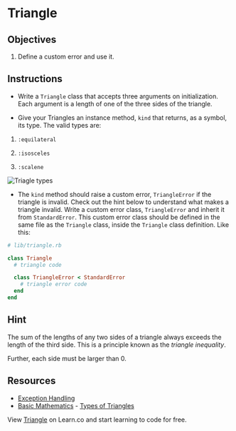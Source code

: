 # Triangle

## Objectives

1.  Define a custom error and use it.

## Instructions

- Write a `Triangle` class that accepts three arguments on initialization. Each
  argument is a length of one of the three sides of the triangle.

- Give your Triangles an instance method, `kind` that returns, as a symbol, its
  type. The valid types are:

1.  `:equilateral`

2.  `:isosceles`

3.  `:scalene`

![Triagle types](https://curriculum-content.s3.amazonaws.com/module-1/ruby-metaprogramming/triangle-classification-lab/Image_141_MathematicalTriangles.png)

- The `kind` method should raise a custom error, `TriangleError` if the triangle
  is invalid. Check out the hint below to understand what makes a triangle
  invalid. Write a custom error class, `TriangleError` and inherit it from
  `StandardError`. This custom error class should be defined in the same file as
  the `Triangle` class, inside the `Triangle` class definition. Like
  this:

```ruby
# lib/triangle.rb

class Triangle
  # triangle code

  class TriangleError < StandardError
    # triangle error code
  end
end
```

## Hint

The sum of the lengths of any two sides of a triangle always exceeds the length
of the third side. This is a principle known as the _triangle inequality_.

Further, each side must be larger than 0.

## Resources

- [Exception Handling](http://www.skorks.com/2009/09/ruby-exceptions-and-exception-handling/)
- [Basic Mathematics](http://www.basic-mathematics.com/) - [Types of Triangles](http://www.basic-mathematics.com/types-of-triangles.html)

<p data-visibility='hidden'>View <a href='https://learn.co/lessons/triangle-classification' title='Triangle'>Triangle</a> on Learn.co and start learning to code for free.</p>
